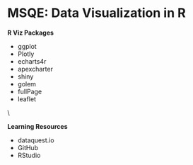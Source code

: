 # MSQE: Data Visualization in R

**R Viz Packages**
 - ggplot
 - Plotly
 - echarts4r
 - apexcharter
 - shiny
 - golem
 - fullPage
 - leaflet

\

**Learning Resources**
 - dataquest.io
 - GitHub
 - RStudio
